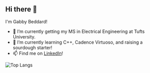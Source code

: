 ## Hi there 👋
I'm Gabby Beddard!

- 🔭 I’m currently getting my MS in Electrical Engineering at Tufts University.
- 🌱 I’m currently learning C++, Cadence Virtuoso, and raising a sourdough starter!
- 📫 Find me on [LinkedIn](https://www.linkedin.com/in/gabrielle-beddard/)!

![Top Langs](https://github-readme-stats.vercel.app/api/top-langs/?username=gmbeddard&hide_progress=true)
